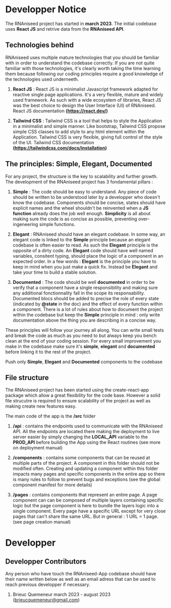 # Developper Notice

The RNAniseed project has started in **march 2023**. The initial codebase uses **React JS** and 
retrive data from the **RNAniseed API**.

## Technologies behind

RNAniseed uses multiple mature technologies that you should be familiar with in order to understand
the codebase correctly. If you are not quite familiar with those 
technologies, it's clearly worth taking the time learning them because following our coding 
principles require a good knowledge of the technologies used underneeth.

1. **React JS** : React JS is a minimalist Javascript framework adapted for reactive single page 
                  applications. It's a very flexible, mature and widely used framework. As such
                  with a wide ecosystem of libraries, React JS was the best choice to design the 
                  User Interface (UI) of RNAniseed. React JS documentation **(https://react.dev/)**

2. **Tailwind CSS** : Tailwind CSS is a tool that helps to style the Application in a minimalist
                      and simple manner. Like bootstrap, Tailwind CSS propose simple CSS classes 
                      to add style to any html element within the Application. Tailwind CSS is very 
                      flexible, giving full control of the style of the UI. 
                      Tailwind CSS documentation **(https://tailwindcss.com/docs/installation)**


## The principles: Simple, Elegant, Documented

For any project, the structure is the key to scalability and further growth. The 
development of the RNAniseed project has 3 fondamental pillars : 

1. **Simple** : The code should be easy to understand. Any piece of code should 
                be written to be understood later by a developper who doesn't
                know the codebase. Components should be concise, states should 
                have explicit names and the wheel shouldn't be reinvented
                when a **JS function** already does the job well enough. **Simplicity** is all 
                about making sure the code is as concise as possible, preventing
                over-ingeneering simple functions.

2. **Elegant** : RNAniseed should have an elegant codebase. In some way, an 
                 elegant code is linked to the **Simple** principle because 
                 an elegant codebase is often easier to read.
                 As such the **Elegant** principle is the opposite of a dirty
                 code. An **Elegant** code should have well named variables, consitent
                 typing, should place the logic of a component in an expected 
                 order. In a few words : **Elegant** is the principle you have to 
                 keep in mind when you just make a quick fix. Instead be **Elegant**
                 and take your time to build a stable solution. 

3. **Documented** : The code should be well **documented** in order to be verify that
                    a component have a single responsibility and making sure any 
                    additional fonctionnality fall in the scope its responsability.
                    Documented blocs should be added to precise 
                    the role of every state (indicated by **@state** in the doc) 
                    and the effect of every function within a component. There is 
                    a lot of rules about how to document the project within the 
                    codebase but keep the **Simple** principle in mind : only 
                    write documentation above the thing you are describing in 
                    a concise way.

These principles will follow your journey all along. You can write small tests and break the 
code as much as you need to but always keep you bench clean at the end of your coding session. 
For every small improvement you make in the codebase make sure it's **simple**, **elegant** and **documented** before linking it to the rest of the project. 

Push only **Simple**, **Elegant** and **Documented** components to the codebase

## File structure

The RNAniseed project has been started using the create-react-app package which allow a 
great flexibility for the code base. However a solid file strucutre is required to ensure 
scalability of the project as well as making create new features easy.

The main code of the app is the **/src** folder

1. **/api** : contains the endpoints used to communicate with the RNAniseed API. All the 
              endpoints are located there making the deployment to live server easier by 
              simply changing the **LOCAL_API** variable to the **PROD_API** before building
              the App using the React routines (see more on deployment manual)

2. **/components** : contains some components that can be reused at multiple parts of the 
                     project. A component in this folder should not be modified often. 
                     Creating and updating a component within this folder impacts many 
                     pages and specific components in the entire app so there is many 
                     rules to follow to prevent bugs and exceptions (see the global 
                     component manifest for more details)

3. **/pages** : contains components that represent an entire page. A page component can 
                can be composed of multiple layers containing specific logic but the 
                page component is here to bundle the layers logic into a single component.
                Every page have a specific URL except for very close pages that can't share
                the same URL. But in general : 1 URL = 1 page. (see page creation manual)

# Developper 



## Developper Contributors

Any person who have touch the RNAniseed-App codebase should have their name 
written below as well as an email adress that can be used to reach 
previous developper if necessary.

1. Brieuc Quemeneur
   march 2023 - august 2023
   (brieucquemeneur@gmail.com)